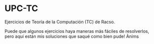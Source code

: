 # UPC-TC
Ejercicios de Teoría de la Computación (TC) de Racso.

Puede que algunos ejercicios haya maneras más fáciles de resolverlos, pero aquí están mis soluciones que saqué como bien pude! Ànims
